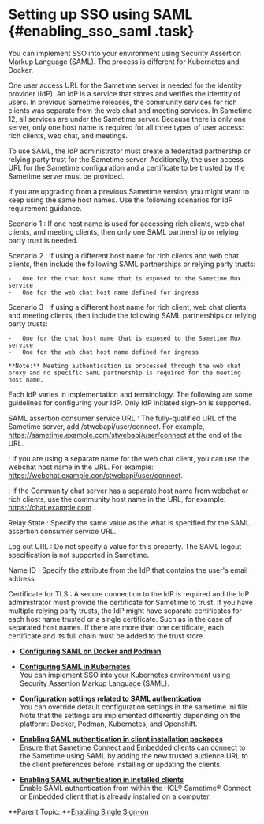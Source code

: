 # Setting up SSO using SAML {#enabling_sso_saml .task}

You can implement SSO into your environment using Security Assertion Markup Language \(SAML\). The process is different for Kubernetes and Docker.

One user access URL for the Sametime server is needed for the identity provider \(IdP\). An IdP is a service that stores and verifies the identity of users. In previous Sametime releases, the community services for rich clients was separate from the web chat and meeting services. In Sametime 12, all services are under the Sametime server. Because there is only one server, only one host name is required for all three types of user access: rich clients, web chat, and meetings.

To use SAML, the IdP administrator must create a federated partnership or relying party trust for the Sametime server. Additionally, the user access URL for the Sametime configuration and a certificate to be trusted by the Sametime server must be provided.

If you are upgrading from a previous Sametime version, you might want to keep using the same host names. Use the following scenarios for IdP requirement guidance.

Scenario 1
:   If one host name is used for accessing rich clients, web chat clients, and meeting clients, then only one SAML partnership or relying party trust is needed.

Scenario 2
:   If using a different host name for rich clients and web chat clients, then include the following SAML partnerships or relying party trusts:

    -   One for the chat host name that is exposed to the Sametime Mux service
    -   One for the web chat host name defined for ingress

Scenario 3
:   If using a different host name for rich client, web chat clients, and meeting clients, then include the following SAML partnerships or relying party trusts:

    -   One for the chat host name that is exposed to the Sametime Mux service
    -   One for the web chat host name defined for ingress

    **Note:** Meeting authentication is processed through the web chat proxy and no specific SAML partnership is required for the meeting host name.

Each IdP varies in implementation and terminology. The following are some guidelines for configuring your IdP. Only IdP initiated sign-on is supported.

SAML assertion consumer service URL
:   The fully-qualified URL of the Sametime server, add /stwebapi/user/connect. For example, https://sametime.example.com/stwebapi/user/connect at the end of the URL.

:   If you are using a separate name for the web chat client, you can use the webchat host name in the URL. For example: https://webchat.example.con/stwebapi/user/connect.

:   If the Community chat server has a separate host name from webchat or rich clients, use the community host name in the URL, for example: https://chat.example.com .

Relay State
:   Specify the same value as the what is specified for the SAML assertion consumer service URL.

Log out URL
:   Do not specify a value for this property. The SAML logout specification is not supported in Sametime.

Name ID
:   Specify the attribute from the IdP that contains the user's email address.

Certificate for TLS
:   A secure connection to the IdP is required and the IdP administrator must provide the certificate for Sametime to trust. If you have multiple relying party trusts, the IdP might have separate certificates for each host name trusted or a single certificate. Such as in the case of separated host names. If there are more than one certificate, each certificate and its full chain must be added to the trust store.

-   **[Configuring SAML on Docker and Podman](enabling_saml_docker.md)**  

-   **[Configuring SAML in Kubernetes](enabling_saml_kubernetes.md)**  
You can implement SSO into your Kubernetes environment using Security Assertion Markup Language \(SAML\).
-   **[Configuration settings related to SAML authentication](configuring_sso_saml.md)**  
You can override default configuration settings in the sametime.ini file. Note that the settings are implemented differently depending on the platform: Docker, Podman, Kubernetes, and Openshift.
-   **[Enabling SAML authentication in client installation packages](enabling_saml.md)**  
Ensure that Sametime Connect and Embedded clients can connect to the Sametime using SAML by adding the new trusted audience URL to the client preferences before installing or updating the clients.
-   **[Enabling SAML authentication in installed clients](enabling_saml_clients.md)**  
Enable SAML authentication from within the HCL® Sametime® Connect or Embedded client that is already installed on a computer.

**Parent Topic: **[Enabling Single Sign-on](enabling_sso.md)


